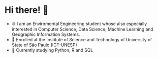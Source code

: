 # Hi there! 👋

- 🌐 I am an Enviromental Engineering student whose also especially interested in Computer Science, Data Science, Machine Learning and Geographic Information Systems.
- 📖 Enrolled at the Institute of Science and Technology of University of State of São Paulo (ICT-UNESP)
- 🐍 Currently studying Python, R and SQL
